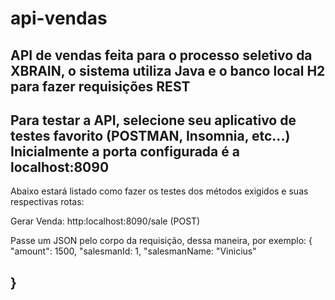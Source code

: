 # api-vendas
API de vendas feita para o processo seletivo da XBRAIN, o sistema utiliza Java e o banco local H2 para fazer requisições REST
----------------------------------------------------------------------------------------------------------------

Para testar a API, selecione seu aplicativo de testes favorito (POSTMAN, Insomnia, etc...)
Inicialmente a porta configurada é a localhost:8090
---------------------------------------------------------------
Abaixo estará listado como fazer os testes dos métodos exigidos e suas respectivas rotas:

Gerar Venda:
http:localhost:8090/sale (POST)

Passe um JSON pelo corpo da requisição, dessa maneira, por exemplo:
{ 
	"amount": 1500,
	"salesmanId: 1,
	"salesmanName: "Vinicius"
  
}
-------------------------------------------------------

